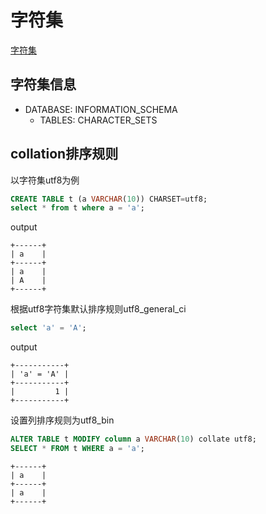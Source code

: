 # 字符集

[字符集](../概念知识/Characters_Code.md)

## 字符集信息

- DATABASE: INFORMATION_SCHEMA
  - TABLES: CHARACTER_SETS

## collation排序规则

以字符集utf8为例

```sql
CREATE TABLE t (a VARCHAR(10)) CHARSET=utf8;
select * from t where a = 'a';
```

output

```shell
+------+
| a    |
+------+
| a    |
| A    |
+------+
```
根据utf8字符集默认排序规则utf8_general_ci

```sql
select 'a' = 'A';
```

output

```shell
+-----------+
| 'a' = 'A' |
+-----------+
|         1 |
+-----------+
```

设置列排序规则为utf8_bin

```sql
ALTER TABLE t MODIFY column a VARCHAR(10) collate utf8;
SELECT * FROM t WHERE a = 'a';
```

```shell
+------+
| a    |
+------+
| a    |
+------+
```

